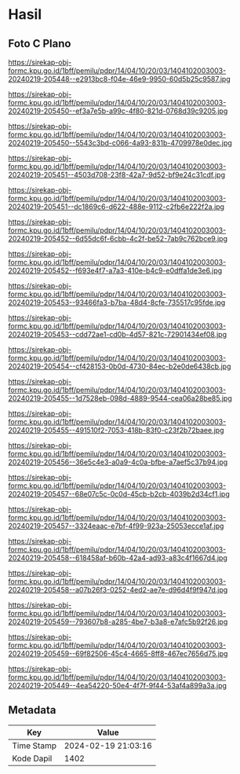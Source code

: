 # Hasil

## Foto C Plano

https://sirekap-obj-formc.kpu.go.id/1bff/pemilu/pdpr/14/04/10/20/03/1404102003003-20240219-205448--e2913bc8-f04e-46e9-9950-60d5b25c9587.jpg

https://sirekap-obj-formc.kpu.go.id/1bff/pemilu/pdpr/14/04/10/20/03/1404102003003-20240219-205450--ef3a7e5b-a99c-4f80-821d-0768d39c9205.jpg

https://sirekap-obj-formc.kpu.go.id/1bff/pemilu/pdpr/14/04/10/20/03/1404102003003-20240219-205450--5543c3bd-c066-4a93-831b-4709978e0dec.jpg

https://sirekap-obj-formc.kpu.go.id/1bff/pemilu/pdpr/14/04/10/20/03/1404102003003-20240219-205451--4503d708-23f8-42a7-9d52-bf9e24c31cdf.jpg

https://sirekap-obj-formc.kpu.go.id/1bff/pemilu/pdpr/14/04/10/20/03/1404102003003-20240219-205451--dc1869c6-d622-488e-9112-c2fb6e222f2a.jpg

https://sirekap-obj-formc.kpu.go.id/1bff/pemilu/pdpr/14/04/10/20/03/1404102003003-20240219-205452--6d55dc6f-6cbb-4c2f-be52-7ab9c762bce9.jpg

https://sirekap-obj-formc.kpu.go.id/1bff/pemilu/pdpr/14/04/10/20/03/1404102003003-20240219-205452--f693e4f7-a7a3-410e-b4c9-e0dffa1de3e6.jpg

https://sirekap-obj-formc.kpu.go.id/1bff/pemilu/pdpr/14/04/10/20/03/1404102003003-20240219-205453--93466fa3-b7ba-48d4-8cfe-735517c95fde.jpg

https://sirekap-obj-formc.kpu.go.id/1bff/pemilu/pdpr/14/04/10/20/03/1404102003003-20240219-205453--cdd72ae1-cd0b-4d57-821c-72901434ef08.jpg

https://sirekap-obj-formc.kpu.go.id/1bff/pemilu/pdpr/14/04/10/20/03/1404102003003-20240219-205454--cf428153-0b0d-4730-84ec-b2e0de6438cb.jpg

https://sirekap-obj-formc.kpu.go.id/1bff/pemilu/pdpr/14/04/10/20/03/1404102003003-20240219-205455--1d7528eb-098d-4889-9544-cea06a28be85.jpg

https://sirekap-obj-formc.kpu.go.id/1bff/pemilu/pdpr/14/04/10/20/03/1404102003003-20240219-205455--491510f2-7053-418b-83f0-c23f2b72baee.jpg

https://sirekap-obj-formc.kpu.go.id/1bff/pemilu/pdpr/14/04/10/20/03/1404102003003-20240219-205456--36e5c4e3-a0a9-4c0a-bfbe-a7aef5c37b94.jpg

https://sirekap-obj-formc.kpu.go.id/1bff/pemilu/pdpr/14/04/10/20/03/1404102003003-20240219-205457--68e07c5c-0c0d-45cb-b2cb-4039b2d34cf1.jpg

https://sirekap-obj-formc.kpu.go.id/1bff/pemilu/pdpr/14/04/10/20/03/1404102003003-20240219-205457--3324eaac-e7bf-4f99-923a-25053ecce1af.jpg

https://sirekap-obj-formc.kpu.go.id/1bff/pemilu/pdpr/14/04/10/20/03/1404102003003-20240219-205458--618458af-b60b-42a4-ad93-a83c4f1667d4.jpg

https://sirekap-obj-formc.kpu.go.id/1bff/pemilu/pdpr/14/04/10/20/03/1404102003003-20240219-205458--a07b26f3-0252-4ed2-ae7e-d96d4f9f947d.jpg

https://sirekap-obj-formc.kpu.go.id/1bff/pemilu/pdpr/14/04/10/20/03/1404102003003-20240219-205459--793607b8-a285-4be7-b3a8-e7afc5b92f26.jpg

https://sirekap-obj-formc.kpu.go.id/1bff/pemilu/pdpr/14/04/10/20/03/1404102003003-20240219-205459--69f82506-45c4-4665-8ff8-467ec7656d75.jpg

https://sirekap-obj-formc.kpu.go.id/1bff/pemilu/pdpr/14/04/10/20/03/1404102003003-20240219-205449--4ea54220-50e4-4f7f-9f44-53af4a899a3a.jpg


## Metadata

| Key        | Value               |
| ---------- | ------------------- |
| Time Stamp | 2024-02-19 21:03:16 |
| Kode Dapil | 1402                |



